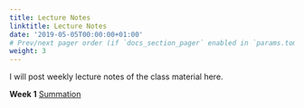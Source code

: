 ```yaml
---
title: Lecture Notes
linktitle: Lecture Notes
date: '2019-05-05T00:00:00+01:00'
# Prev/next pager order (if `docs_section_pager` enabled in `params.toml`)
weight: 3
---
```


I will post weekly lecture notes of the class material here.

**Week 1** [Summation](https://drive.google.com/file/d/1APOw80xUXu6DEfJA5L_jb4w0ONZp54eA/view?usp=share_link)

